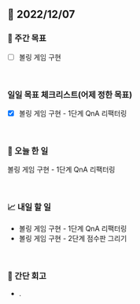 ## 📅 2022/12/07


### 👏 주간 목표

- [ ] 볼링 게임 구현

<br/>

### 일일 목표 체크리스트(어제 정한 목표)

- [x] 볼링 게임 구현 - 1단계 QnA 리팩터링

<br/>

### 💯 오늘 한 일

볼링 게임 구현 - 1단계 QnA 리팩터링

<br/>

### 📈 내일 할 일

- 볼링 게임 구현 - 1단계 QnA 리팩터링
- 볼링 게임 구현 - 2단계 점수판 그리기

<br/>

### 🤔 간단 회고

- .
 
